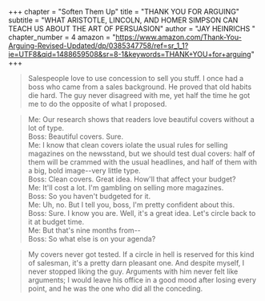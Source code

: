 +++
chapter = "Soften Them Up"
title = "THANK YOU FOR ARGUING"
subtitle = "WHAT ARISTOTLE, LINCOLN, AND HOMER SIMPSON CAN TEACH US ABOUT THE ART OF PERSUASION"
author = "JAY HEINRICHS "
chapter_number = 4
amazon = "https://www.amazon.com/Thank-You-Arguing-Revised-Updated/dp/0385347758/ref=sr_1_1?ie=UTF8&qid=1488659508&sr=8-1&keywords=THANK+YOU+for+arguing"
+++

> Salespeople love to use concession to sell you stuff. I once had a boss who came from a sales background. He proved  that old habits die hard. The guy never disagreed with me, yet half the time he got me to do the opposite of what I proposed.

> Me: Our research shows that readers love beautiful covers without a lot of type.  
Boss: Beautiful covers. Sure.  
Me: I know that clean covers iolate the usual rules for selling magazines on the newsstand, but we should test dual covers: half of them will be crammed with the usual headlines, and half of them with a big, bold image--very little type.  
Boss: Clean covers. Great idea. How'll that affect your budget?  
Me: It'll cost a lot. I'm gambling on selling more magazines.  
Boss: So you haven't budgeted for it.  
Me: Uh, no. But I tell you, boss, I'm pretty confident about this.  
Boss: Sure. I know you are. Well, it's a great idea. Let's circle back to it at budget time.  
Me: But that's nine months from--  
Boss: So what else is on your agenda?  

> My covers never got tested. If a circle in hell is reserved for this kind of salesman, it's a pretty darn pleasant one. And despite myself, I never stopped liking the guy. Arguments with him never felt like arguments; I would leave his office in a good mood after losing every point, and he was the one who did all the conceding.